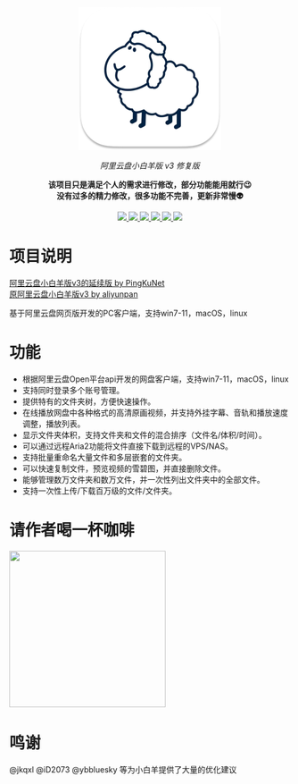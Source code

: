 <p align="center">
  <img src="https://github.com/odomu/aliyunpan/blob/main/static/images/icon_256x256.png" alt="NebulaGraph Data Intelligence Suite(ngdi)">
</p>

<p align="center">
    <em>阿里云盘小白羊版 v3 修复版</em>
</p>

<p align="center">
<strong>该项目只是满足个人的需求进行修改，部分功能能用就行😉</strong><br>
<strong>没有过多的精力修改，很多功能不完善，更新非常慢👽</strong>
</p>

<p align="center">
<a href="https://github.com/odomu" target="_blank">
<img src="https://img.shields.io/badge/作者-@odomu-000000.svg?style=flat-square&logo=GitHub" />
</a>
<a href="https://github.com/odomu/aliyunpan/actions" target="_blank">
<img src="https://github.com/odomu/aliyunpan/workflows/Build/badge.svg" />
</a>
<a href="https://github.com/odomu/aliyunpan/releases" target="_blank">
<img src="https://img.shields.io/github/downloads/odomu/aliyunpan/total.svg?style=flat-square" />
</a>
<a href="https://github.com/odomu/aliyunpan/releases" target="_blank">
<img src="https://img.shields.io/github/release/odomu/aliyunpan.svg?style=flat-square" />
</a>
<a href="LICENSE" target="_blank">
<img src="https://img.shields.io/github/license/odomu/aliyunpan.svg?style=flat-square" />
</a>
<a href="https://t.me/+n1YbKE0JNo41MWRh" target="_blank">
<img src="https://img.shields.io/badge/Telegram-%E7%BE%A4%E7%BB%84-blue" />
</a>
</p>

# 项目说明
[阿里云盘小白羊版v3的延续版 by PingKuNet](https://github.com/PingKuNet/aliyunpan)
<br>
[原阿里云盘小白羊版v3 by aliyunpan](https://github.com/liupan1890/aliyunpan)

基于阿里云盘网页版开发的PC客户端，支持win7-11，macOS，linux

# 功能
- 根据阿里云盘Open平台api开发的网盘客户端，支持win7-11，macOS，linux
- 支持同时登录多个账号管理。
- 提供特有的文件夹树，方便快速操作。
- 在线播放网盘中各种格式的高清原画视频，并支持外挂字幕、音轨和播放速度调整，播放列表。
- 显示文件夹体积，支持文件夹和文件的混合排序（文件名/体积/时间）。
- 可以通过远程Aria2功能将文件直接下载到远程的VPS/NAS。
- 支持批量重命名大量文件和多层嵌套的文件夹。
- 可以快速复制文件，预览视频的雪碧图，并直接删除文件。
- 能够管理数万文件夹和数万文件，并一次性列出文件夹中的全部文件。
- 支持一次性上传/下载百万级的文件/文件夹。

# 请作者喝一杯咖啡
<p align="left">
  <img height="280" width="280" src="https://github.com/odomu/aliyunpan/assets/50035498/75efbbf3-36c0-4991-9dff-4ae319d09e7c" />
</p>

# 鸣谢
@jkqxl @iD2073 @ybbluesky 等为小白羊提供了大量的优化建议
